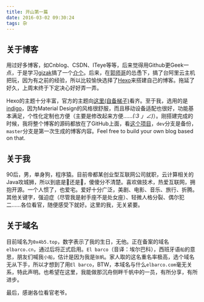 ```yaml
---
title: 开山第一篇
date: 2016-03-02 09:30:24
tags: 杂
---
```


## 关于博客

用过好多博客，如Cnblog、CSDN、ITeye等等，后来觉得用Github更Geek一点，于是学习[gizak](https://github.com/gizak)搞了一个[介个](https://2hf.github.io/)。后来，在[郭师哥](https://guojianxiang.com/)的怂恿下，搞了台阿里云主机把玩，因为有之前的经验，所以比较愉快选择了[Hexo](http://hexo.io/)来搭建自己的博客。拖延了好久，上周末终于下定决心好好弄一弄。

Hexo的主题十分丰富，官方的主题向[这里(自备梯子)](https://hexo.io/themes/)看齐。至于我，选用的是[indigo](https://github.com/yscoder/hexo-theme-indigo)，因为Material Design的风格很舒服，而且移动设备适配也很好，功能基本满足，个性化定制也方便（主要是修改起来方便……_(:3 」∠)_）。刚搭建完成的时候，我将整个博客的源码都放在了GitHub上面，看[这个项目](https://github.com/2hf/elbarco.cn/tree/dev)，`dev`分支是备份，`master`分支是第一次生成的博客内容。Feel free to build your own blog based on that.

## 关于我

90后，男，单身狗，程序猿。目前帝都某创业型互联网公司就职，云计算相关的Java攻城狮，所以到底是🐶还是🦁️，傻傻分不清楚。喜欢做技术，热爱互联网，拥抱开源。一个人惯了，也爱宅。爱好十分广泛，美剧、电影、音乐、旅行、折腾。其他关键字，强迫症（尽管我是射手座不是处女座）、轻微人格分裂、偶尔犯二……各位看官，随便感受下就好。这里的我，无关紧要。

## 关于域名

目前域名为`0x4b5.top`，数字表示了我的生日，无他。正在备案的域名`elbarco.cn`，通过后将正式启用。`El barco`（音译：埃尔巴科），西班牙语`船`的意思，朋友们喊我`小船`，估计是因为我是`张帆`。家人取的这名重名率极高，选个域名无从下手，所以才想到了用`El barco`，BTW，本域名与什么`elbarco.com`毫无关系，特此声明。也希望在这里，我能做那沉舟侧畔千帆中的一员，有所分享，有所进步。

最后，感谢各位看官老爷。

